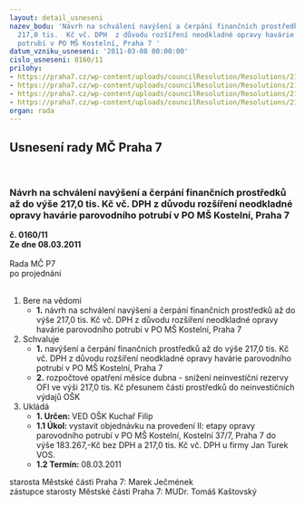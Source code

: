 ```yaml
---
layout: detail_usneseni
nazev_bodu: 'Návrh na schválení navýšení a čerpání finančních prostředků až do výše
  217,0 tis.  Kč vč. DPH  z důvodu rozšíření neodkladné opravy havárie parovodního
  potrubí v PO MŠ Kostelní, Praha 7 '
datum_vzniku_usneseni: '2011-03-08 00:00:00'
cislo_usneseni: 0160/11
prilohy:
- https://praha7.cz/wp-content/uploads/councilResolution/Resolutions/21865/13-11-p%c5%99.1.doc
- https://praha7.cz/wp-content/uploads/councilResolution/Resolutions/21865/13-11-p%c5%99.2.doc
- https://praha7.cz/wp-content/uploads/councilResolution/Resolutions/21865/13-11-p%c5%99.3.doc
- https://praha7.cz/wp-content/uploads/councilResolution/Resolutions/21865/13-11-p%c5%99.4.xls
organ: rada
---
```

<div id="ucUsn_pList" class="usn">
	<span><h2>Usnesení rady MČ Praha 7 </h2>
<br></span><div class="standBody">
<span><h3>Návrh na schválení navýšení a čerpání finančních prostředků až do výše 217,0 tis.  Kč vč. DPH  z důvodu rozšíření neodkladné opravy havárie parovodního potrubí v PO MŠ Kostelní, Praha 7 </h3></span><div class="center">
		<strong>č. 0160/11</strong><br>
	</div>
<div class="center">
		<strong>Ze dne 08.03.2011</strong><br><br>
	</div>Rada MČ P7<br> po projednání<br><br><ol>
<li>Bere na vědomí<ul><li>
<strong>1.</strong> návrh na schválení navýšení a čerpání finančních prostředků až do výše 217,0 tis.  Kč vč. DPH  z důvodu rozšíření neodkladné opravy havárie parovodního potrubí v PO MŠ Kostelní, Praha 7 </li></ul>
</li>
<li>Schvaluje<ul>
<li>
<strong>1.</strong> navýšení a čerpání finančních prostředků až do výše 217,0 tis.  Kč vč. DPH z důvodu rozšíření neodkladné opravy havárie parovodního potrubí v PO MŠ Kostelní, Praha 7</li>
<li>
<strong>2.</strong> rozpočtové opatření měsíce dubna - snížení neinvestiční rezervy OFI ve výši 217,0 tis. Kč přesunem části prostředků do neinvestičních výdajů OŠK             </li>
</ul>
</li>
<li>Ukládá<ul>
<li>
<strong>1. Určen: </strong>VED OŠK Kuchař Filip</li>
<li>
<strong>1.1 Úkol: </strong>vystavit objednávku na provedení II: etapy opravy parovodního potrubí v PO MŠ Kostelní, Kostelní 37/7, Praha 7 do výše 183.267,-Kč bez DPH a 217,0 tis. Kč vč. DPH u firmy Jan Turek VOS.</li>
<li>
<strong>1.2 Termín: </strong>08.03.2011</li>
</ul>
</li>
</ol>starosta Městské části Praha 7: Marek Ječmének<br>zástupce starosty Městské části Praha 7: MUDr. Tomáš Kaštovský 
</div>
</div>